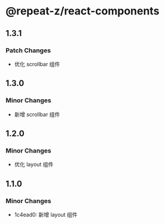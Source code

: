# @repeat-z/react-components

## 1.3.1

### Patch Changes

- 优化 scrollbar 组件

## 1.3.0

### Minor Changes

- 新增 scrollbar 组件

## 1.2.0

### Minor Changes

- 优化 layout 组件

## 1.1.0

### Minor Changes

- 1c4ead0: 新增 layout 组件
